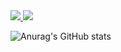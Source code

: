  <a href="mailto:sjy06238@naver.com">
   <img src="https://img.shields.io/badge/Gmail-d14836?style=flat-square&logo=Gmail&logoColor=white&link=leegm1798@naver.com"/>
</a>


<img src="https://img.shields.io/badge/Android-3DDC84?style=flat-square&logo=Android&logoColor=white"/>


![Anurag's GitHub stats](https://github-readme-stats.vercel.app/api?username=ReYoungSung&show_icons=true&theme=rose_pine)


